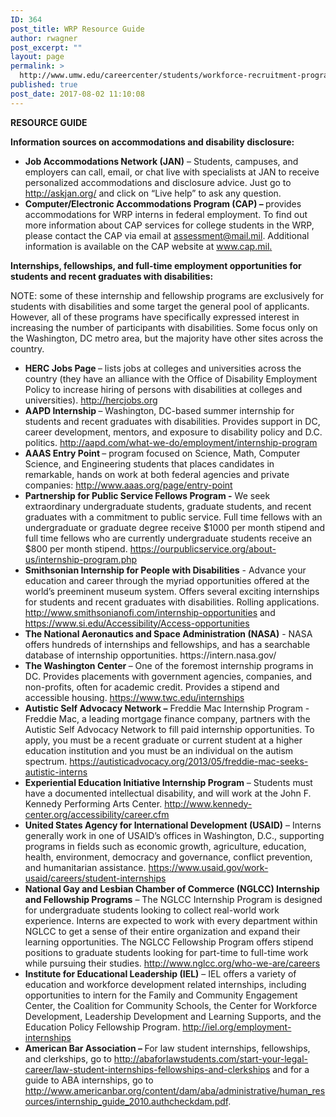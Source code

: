 ```yaml
---
ID: 364
post_title: WRP Resource Guide
author: rwagner
post_excerpt: ""
layout: page
permalink: >
  http://www.umw.edu/careercenter/students/workforce-recruitment-program/wrp-resource-guide/
published: true
post_date: 2017-08-02 11:10:08
---
```

<strong>RESOURCE GUIDE</strong>

<strong>Information sources on accommodations and disability disclosure:</strong>
<ul>
 	<li><strong>Job Accommodations Network (JAN)</strong> – Students, campuses, and employers can call, email, or chat live with specialists at JAN to receive personalized accommodations and disclosure advice. Just go to <a href="http://askjan.org/">http://askjan.org/</a> and click on “Live help” to ask any question.</li>
 	<li><strong>Computer/Electronic Accommodations Program (CAP) – </strong>provides accommodations for WRP interns in federal employment. To find out more information about CAP services for college students in the WRP, please contact the CAP via email at <a href="mailto:cap.assessment@mail.mil">assessment@mail.mil</a>. Additional information is available on the CAP website at <a href="http://www.cap.mil">www.cap.mil</a><u>. </u></li>
</ul>
<strong>Internships, fellowships, and full-time employment opportunities for students and recent graduates with disabilities:</strong>

NOTE: some of these internship and fellowship programs are exclusively for students with disabilities and some target the general pool of applicants. However, all of these programs have specifically expressed interest in increasing the number of participants with disabilities. Some focus only on the Washington, DC metro area, but the majority have other sites across the country.
<ul>
 	<li><strong>HERC Jobs Page </strong>– lists jobs at colleges and universities across the country (they have an alliance with the Office of Disability Employment Policy to increase hiring of persons with disabilities at colleges and universities). <a href="http://hercjobs.org">http://hercjobs.org</a></li>
 	<li><strong>AAPD Internship </strong>– Washington, DC-based summer internship for students and recent graduates with disabilities. Provides support in DC, career development, mentors, and exposure to disability policy and D.C. politics. <a href="http://aapd.com/what-we-do/employment/internship-program">http://aapd.com/what-we-do/employment/internship-program</a></li>
 	<li><strong>AAAS Entry Point </strong>– program focused on Science, Math, Computer Science, and Engineering students that places candidates in remarkable, hands on work at both federal agencies and private companies: <a href="http://www.aaas.org/page/entry-point">http://www.aaas.org/page/entry-point</a></li>
 	<li><strong>Partnership for Public Service Fellows Program -</strong> We seek extraordinary undergraduate students, graduate students, and recent graduates with a commitment to public service. Full time fellows with an undergraduate or graduate degree receive $1000 per month stipend and full time fellows who are currently undergraduate students receive an $800 per month stipend. <a href="https://ourpublicservice.org/about-us/internship-program.php">https://ourpublicservice.org/about-us/internship-program.php</a></li>
 	<li><strong>Smithsonian Internship for People with Disabilities</strong> - Advance your education and career through the myriad opportunities offered at the world’s preeminent museum system. Offers several exciting internships for students and recent graduates with disabilities. Rolling applications. <a href="http://www.smithsonianofi.com/internship-opportunities/">http://www.smithsonianofi.com/internship-opportunities</a> and <a href="https://www.si.edu/Accessibility/Access-opportunities">https://www.si.edu/Accessibility/Access-opportunities</a></li>
 	<li><strong>The National Aeronautics and Space Administration (NASA)</strong> - NASA offers hundreds of internships and fellowships, and has a searchable database of internship opportunities. https://intern.nasa.gov/</li>
 	<li><strong>The Washington Center </strong>– One of the foremost internship programs in DC. Provides placements with government agencies, companies, and non-profits, often for academic credit. Provides a stipend and accessible housing. <a href="https://www.twc.edu/internships">https://www.twc.edu/internships</a></li>
 	<li><strong>Autistic Self Advocacy Network –</strong> Freddie Mac Internship Program - Freddie Mac, a leading mortgage finance company, partners with the Autistic Self Advocacy Network to fill paid internship opportunities. To apply, you must be a recent graduate or current student at a higher education institution and you must be an individual on the autism spectrum. <a href="https://autisticadvocacy.org/2013/05/freddie-mac-seeks-autistic-interns/">https://autisticadvocacy.org/2013/05/freddie-mac-seeks-autistic-interns</a></li>
 	<li><strong>Experiential Education Initiative Internship Program</strong> – Students must have a documented intellectual disability, and will work at the John F. Kennedy Performing Arts Center. <a href="http://www.kennedy-center.org/accessibility/career.cfm">http://www.kennedy-center.org/accessibility/career.cfm</a></li>
 	<li><strong>United States Agency for International Development (USAID)</strong> – Interns generally work in one of USAID’s offices in Washington, D.C., supporting programs in fields such as economic growth, agriculture, education, health, environment, democracy and governance, conflict prevention, and humanitarian assistance. <a href="https://www.usaid.gov/work-usaid/careers/student-internships">https://www.usaid.gov/work-usaid/careers/student-internships</a></li>
 	<li><strong>National Gay and Lesbian Chamber of Commerce (NGLCC) Internship</strong> <strong>and Fellowship Programs</strong> – The NGLCC Internship Program is designed for undergraduate students looking to collect real-world work experience. Interns are expected to work with every department within NGLCC to get a sense of their entire organization and expand their learning opportunities. The NGLCC Fellowship Program offers stipend positions to graduate students looking for part-time to full-time work while pursuing their studies. <a href="http://www.nglcc.org/who-we-are/careers">http://www.nglcc.org/who-we-are/careers</a></li>
 	<li><strong>Institute for Educational Leadership (IEL)</strong> – IEL offers a variety of education and workforce development related internships, including opportunities to intern for the Family and Community Engagement Center, the Coalition for Community Schools, the Center for Workforce Development, Leadership Development and Learning Supports, and the Education Policy Fellowship Program. <a href="http://iel.org/employment-internships">http://iel.org/employment-internships</a></li>
 	<li><strong>American Bar Association – </strong>For law student internships, fellowships, and clerkships, go to <a href="http://abaforlawstudents.com/start-your-legal-career/law-student-internships-fellowships-and-clerkships">http://abaforlawstudents.com/start-your-legal-career/law-student-internships-fellowships-and-clerkships</a> and for a guide to ABA internships, go to <a href="http://www.americanbar.org/content/dam/aba/administrative/human_resources/internship_guide_2010.authcheckdam.pdf">http://www.americanbar.org/content/dam/aba/administrative/human_resources/internship_guide_2010.authcheckdam.pdf</a>.</li>
</ul>
&nbsp;